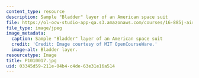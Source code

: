 ```yaml
---
content_type: resource
description: Sample "Bladder" layer of an American space suit
file: https://ol-ocw-studio-app-qa.s3.amazonaws.com/courses/16-885j-aircraft-systems-engineering-fall-2005/03345d59211e04b4c4de63e31e16a514_P1010017.jpg
file_type: image/jpeg
image_metadata:
  caption: Sample "Bladder" layer of an American space suit
  credit: 'Credit: Image courtesy of MIT OpenCourseWare.'
  image-alt: Bladder layer.
resourcetype: Image
title: P1010017.jpg
uid: 03345d59-211e-04b4-c4de-63e31e16a514
---
```

